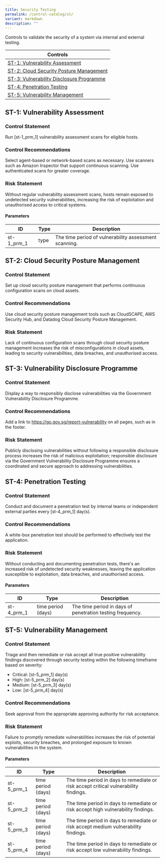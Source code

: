 ```yaml
---
title: Security Testing
permalink: /control-catalog/st/
variant: markdown
description: ""
---
```

Controls to validate the security of a system via internal and external testing.

| Controls |
| ---- |
| [ST-1: Vulnerability Assessment](#st-1) |
| [ST-2: Cloud Security Posture Management](#st-2) |
| [ST-3: Vulnerability Disclosure Programme](#st-3) |
| [ST-4: Penetration Testing](#st-4) |
| [ST-5: Vulnerability Management](#st-5) |


<a id="st-1"></a>
## ST-1: Vulnerability Assessment

### Control Statement

Run [st-1_prm_1] vulnerability assessment scans for eligible hosts.

### Control Recommendations

Select agent-based or network-based scans as necessary. Use scanners such as Amazon Inspector that support continuous scanning. Use authenticated scans for greater coverage.

### Risk Statement

Without regular vulnerability assessment scans, hosts remain exposed to undetected security vulnerabilities, increasing the risk of exploitation and unauthorised access to critical systems.



#### Parameters

| ID | Type | Description |
| -- | ---- | ----------- |
| st-1_prm_1 | type | The time period of vulnerability assessment scanning. |

<a id="st-2"></a>
## ST-2: Cloud Security Posture Management

### Control Statement

Set up cloud security posture management that performs continuous configuration scans on cloud assets.

### Control Recommendations

Use cloud security posture management tools such as CloudSCAPE, AWS Security Hub, and Datadog Cloud Security Posture Management.

### Risk Statement

Lack of continuous configuration scans through cloud security posture management increases the risk of misconfigurations in cloud assets, leading to security vulnerabilities, data breaches, and unauthorised access.



<a id="st-3"></a>
## ST-3: Vulnerability Disclosure Programme

### Control Statement

Display a way to responsibly disclose vulnerabilities via the Government Vulnerability Disclosure Programme.

### Control Recommendations

Add a link to https://go.gov.sg/report-vulnerability on all pages, such as in the footer.

### Risk Statement

Publicly disclosing vulnerabilities without following a responsible disclosure process increases the risk of malicious exploitation; responsible disclosure via the Government Vulnerability Disclosure Programme ensures a coordinated and secure approach to addressing vulnerabilities.



<a id="st-4"></a>
## ST-4: Penetration Testing

### Control Statement

Conduct and document a penetration test by internal teams or independent external parties every [st-4_prm_1] day(s).

### Control Recommendations

A white-box penetration test should be performed to effectively test the application.

### Risk Statement

Without conducting and documenting penetration tests, there's an increased risk of undetected security weaknesses, leaving the application susceptible to exploitation, data breaches, and unauthorised access.



#### Parameters

| ID | Type | Description |
| -- | ---- | ----------- |
| st-4_prm_1 | time period (days) | The time period in days of penetration testing frequency. |

<a id="st-5"></a>
## ST-5: Vulnerability Management

### Control Statement

Triage and then remediate or risk accept all true positive vulnerability findings discovered through security testing within the following timeframe based on severity:
 * Critical: [st-5_prm_1] day(s)
 * High: [st-5_prm_2] day(s)
 * Medium: [st-5_prm_3] day(s)
 * Low: [st-5_prm_4] day(s)


### Control Recommendations

Seek approval from the appropriate approving authority for risk acceptance.

### Risk Statement

Failure to promptly remediate vulnerabilities increases the risk of potential exploits, security breaches, and prolonged exposure to known vulnerabilities in the system.



#### Parameters

| ID | Type | Description |
| -- | ---- | ----------- |
| st-5_prm_1 | time period (days) | The time period in days to remediate or risk accept critical vulnerability findings. |
| st-5_prm_2 | time period (days) | The time period in days to remediate or risk accept high vulnerability findings. |
| st-5_prm_3 | time period (days) | The time period in days to remediate or risk accept medium vulnerability findings. |
| st-5_prm_4 | time period (days) | The time period in days to remediate or risk accept low vulnerability findings. |


